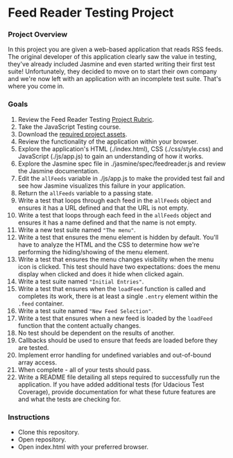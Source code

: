 Feed Reader Testing Project
===========================
### Project Overview
In this project you are given a web-based application that reads RSS feeds. The original developer of this application clearly saw the value in testing, they've already included Jasmine and even started writing their first test suite! Unfortunately, they decided to move on to start their own company and we're now left with an application with an incomplete test suite. That's where you come in.

### Goals
1. Review the Feed Reader Testing [Project Rubric](https://review.udacity.com/#!/rubrics/18/view "Project Rubric").
2. Take the JavaScript Testing course.
3. Download the [required project assets](https://github.com/udacity/frontend-nanodegree-feedreader "Project Assets").
4. Review the functionality of the application within your browser.
5. Explore the application's HTML (./index.html), CSS (./css/style.css) and JavaScript (./js/app.js) to gain an understanding of how it works.
6. Explore the Jasmine spec file in ./jasmine/spec/feedreader.js and review the Jasmine documentation.
7. Edit the `allFeeds` variable in ./js/app.js to make the provided test fail and see how Jasmine visualizes this failure in your application.
8. Return the `allFeeds` variable to a passing state.
9. Write a test that loops through each feed in the `allFeeds` object and ensures it has a URL defined and that the URL is not empty.
10. Write a test that loops through each feed in the `allFeeds` object and ensures it has a name defined and that the name is not empty.
11. Write a new test suite named `"The menu"`.
12. Write a test that ensures the menu element is hidden by default. You'll have to analyze the HTML and the CSS to determine how we're performing the hiding/showing of the menu element.
13. Write a test that ensures the menu changes visibility when the menu icon is clicked. This test should have two expectations: does the menu display when clicked and does it hide when clicked again.
14. Write a test suite named `"Initial Entries"`.
15. Write a test that ensures when the `loadFeed` function is called and completes its work, there is at least a single `.entry` element within the `.feed` container.
16. Write a test suite named `"New Feed Selection"`.
17. Write a test that ensures when a new feed is loaded by the `loadFeed` function that the content actually changes.
18. No test should be dependent on the results of another.
19. Callbacks should be used to ensure that feeds are loaded before they are tested.
20. Implement error handling for undefined variables and out-of-bound array access.
21. When complete - all of your tests should pass.
22. Write a README file detailing all steps required to successfully run the application. If you have added additional tests (for Udacious Test Coverage), provide documentation for what these future features are and what the tests are checking for.

### Instructions
* Clone this repository.
* Open repository.
* Open index.html with your preferred browser.